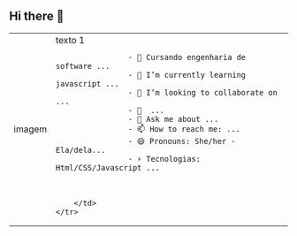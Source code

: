 ## Hi there 👋

<!--
**elens21/elens21** is a ✨ _special_ ✨ repository because its `README.md` (this file) appears on your GitHub profile.

Here are some ideas to get you started:

- 🔭 Estudando engenharia de software ...
- 🌱 I’m currently learning javascript ...
- 👯 I’m looking to collaborate on ...
- 🤔 I’m looking for help with ...
- 💬 Ask me about ...
- 📫 How to reach me: ...
- 😄 Pronouns: She/her - Ela/dela...
- ⚡ Tecnologias: Html/CSS/Javascript ...
-->
<table>
    <tr>
        <td>imagem</td>
        <td font-family: monospace; font-size: 16px>
            <span> texto 1</span>
                
                    - 🔭 Cursando engenharia de software ...
                    - 🌱 I’m currently learning javascript ...
                    - 👯 I’m looking to collaborate on ...
                    - 🤔  ...
                    - 💬 Ask me about ...
                    - 📫 How to reach me: ...
                    - 😄 Pronouns: She/her - Ela/dela...
                    - ⚡ Tecnologias: Html/CSS/Javascript ...
                    
               
            
        </td>
    </tr>
</table>
